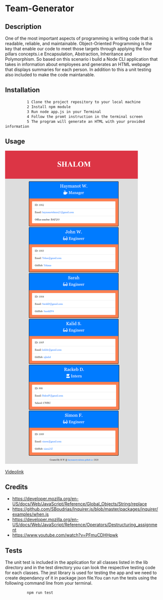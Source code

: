 # **Team-Generator**

## Description
One of the most important aspects of programming is writing code that is readable, reliable, and maintainable. Object-Oriented Programming is the key that enable our code to meet those targets through applying the four pillars concepts.i.e Encapsulation, Abstraction, Inheritance and Polymorphism. So based on this scenario i build a Node CLI application that takes in information about employees and generates an HTML webpage that displays summaries for each person. In addition to this a unit testing also included to make the code maintanable.

## Installation
     
              1 Clone the project repository to your local machine
              2 Install npm module 
              3 Run node app.js in your Terminal
              4 Follow the promt instruction in the terminal screen
              5 The program will generate an HTML with your provided information

## Usage
![Screenshoot](Develop/image/SHALOM.png)

[Videolink](https://drive.google.com/file/d/10YtW9gVn1Lg5JItqIhGAMRjkmXaKdC3O/view?usp=sharing)

## Credits
* https://developer.mozilla.org/en-US/docs/Web/JavaScript/Reference/Global_Objects/String/replace 
* https://github.com/SBoudrias/Inquirer.js/blob/master/packages/inquirer/examples/when.js
* https://developer.mozilla.org/en-US/docs/Web/JavaScript/Reference/Operators/Destructuring_assignment
* https://www.youtube.com/watch?v=PFmuCDHHpwk

## Tests
The unit test is included in the application for all classes listed in the lib directory and in the test directory you can look the respective testing code for each classes. The jest library is used for testing the app and we need to create dependancy of it in package json file.You can run the tests using the following command line from your terminal.
        
              npm run test
              
 
